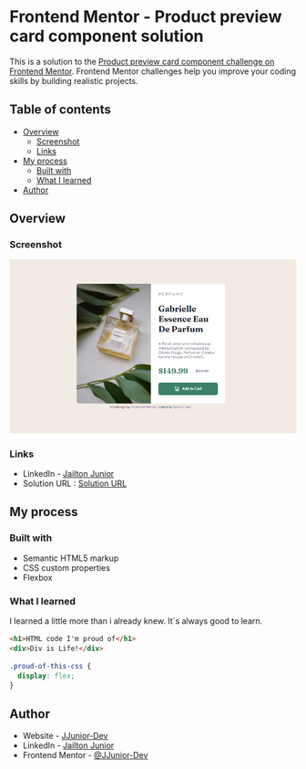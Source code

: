 # Frontend Mentor - Product preview card component solution

This is a solution to the [Product preview card component challenge on Frontend Mentor](https://www.frontendmentor.io/challenges/product-preview-card-component-GO7UmttRfa). Frontend Mentor challenges help you improve your coding skills by building realistic projects. 

## Table of contents

- [Overview](#overview)
  - [Screenshot](#screenshot)
  - [Links](#links)
- [My process](#my-process)
  - [Built with](#built-with)
  - [What I learned](#what-i-learned)
- [Author](#author)

## Overview

### Screenshot

![](./src/images/screenshot.png)

### Links

- LinkedIn - [Jailton Junior](https://www.linkedin.com/in/dev-jjunior/)
- Solution URL : [Solution URL](https://www.frontendmentor.io/solutions/product-preview-card-using-flexbox-f5VNQ0Lu6L)

## My process

### Built with

- Semantic HTML5 markup
- CSS custom properties
- Flexbox

### What I learned

I learned a little more than i already knew. It´s always good to learn.

```html
<h1>HTML code I'm proud of</h1>
<div>Div is Life!</div>
```
```css
.proud-of-this-css {
  display: flex;
}
```

## Author

- Website - [JJunior-Dev](https://github.com/JJunior-Dev)
- LinkedIn - [Jailton Junior](https://www.linkedin.com/in/dev-jjunior/)
- Frontend Mentor - [@JJunior-Dev](https://www.frontendmentor.io/profile/JJunior-Dev)